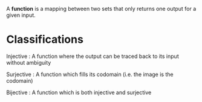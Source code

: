 A **function** is a mapping between two sets that only returns one output for a given input.

# Classifications

Injective
  : A function where the output can be traced back to its input without ambiguity
  
Surjective
  : A function which fills its codomain (i.e. the image is the codomain)
  
Bijective
  : A function which is both injective and surjective
